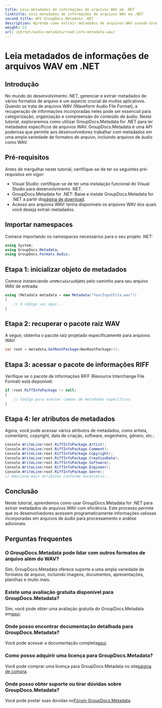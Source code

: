 ```yaml
---
title: Leia metadados de informações de arquivos WAV em .NET
linktitle: Leia metadados de informações de arquivos WAV em .NET
second_title: API GroupDocs.Metadata .NET
description: Aprenda como extrair metadados de arquivos WAV usando GroupDocs.Metadata for .NET. Mergulhe neste tutorial passo a passo para aproveitar metadados para gerenciamento de arquivos de áudio.
weight: 22
url: /pt/net/audio-metadata/read-info-metadata-wav/
---
```


# Leia metadados de informações de arquivos WAV em .NET

## Introdução
No mundo do desenvolvimento .NET, gerenciar e extrair metadados de vários formatos de arquivo é um aspecto crucial de muitos aplicativos. Quando se trata de arquivos WAV (Waveform Audio File Format), a recuperação de informações incorporadas neles pode ser essencial para categorização, organização e compreensão do conteúdo de áudio.
Neste tutorial, exploraremos como utilizar GroupDocs.Metadata for .NET para ler metadados específicos de arquivos WAV. GroupDocs.Metadata é uma API poderosa que permite aos desenvolvedores trabalhar com metadados em uma ampla variedade de formatos de arquivo, incluindo arquivos de áudio como WAV.
## Pré-requisitos
Antes de mergulhar neste tutorial, certifique-se de ter os seguintes pré-requisitos em vigor:
- Visual Studio: certifique-se de ter uma instalação funcional do Visual Studio para desenvolvimento .NET.
-  GroupDocs.Metadata for .NET: Baixe e instale GroupDocs.Metadata for .NET a partir do[página de download](https://releases.groupdocs.com/metadata/net/).
- Acesso aos arquivos WAV: tenha disponíveis os arquivos WAV dos quais você deseja extrair metadados.

## Importar namespaces
Comece importando os namespaces necessários para o seu projeto .NET:
```csharp
using System;
using GroupDocs.Metadata;
using GroupDocs.Formats.Audio;
```
## Etapa 1: inicializar objeto de metadados
 Comece instanciando um`Metadata`objeto pelo caminho para seu arquivo WAV de entrada:
```csharp
using (Metadata metadata = new Metadata("YourInputFile.wav"))
{
    // O código vai aqui...
}
```
## Etapa 2: recuperar o pacote raiz WAV
A seguir, obtenha o pacote raiz projetado especificamente para arquivos WAV:
```csharp
var root = metadata.GetRootPackage<WavRootPackage>();
```
## Etapa 3: acessar o pacote de informações RIFF
Verifique se o pacote de informações RIFF (Resource Interchange File Format) está disponível:
```csharp
if (root.RiffInfoPackage != null)
{
    // Código para acessar campos de metadados específicos
}
```
## Etapa 4: ler atributos de metadados
Agora, você pode acessar vários atributos de metadados, como artista, comentário, copyright, data de criação, software, engenheiro, gênero, etc.:
```csharp
Console.WriteLine(root.RiffInfoPackage.Artist);
Console.WriteLine(root.RiffInfoPackage.Comment);
Console.WriteLine(root.RiffInfoPackage.Copyright);
Console.WriteLine(root.RiffInfoPackage.CreationDate);
Console.WriteLine(root.RiffInfoPackage.Software);
Console.WriteLine(root.RiffInfoPackage.Engineer);
Console.WriteLine(root.RiffInfoPackage.Genre);
// Adicione mais atributos conforme necessário...
```

## Conclusão
Neste tutorial, aprendemos como usar GroupDocs.Metadata for .NET para extrair metadados de arquivos WAV com eficiência. Este processo permite que os desenvolvedores acessem programaticamente informações valiosas incorporadas em arquivos de áudio para processamento e análise adicionais.

## Perguntas frequentes
### O GroupDocs.Metadata pode lidar com outros formatos de arquivo além do WAV?
Sim, GroupDocs.Metadata oferece suporte a uma ampla variedade de formatos de arquivo, incluindo imagens, documentos, apresentações, planilhas e muito mais.
### Existe uma avaliação gratuita disponível para GroupDocs.Metadata?
 Sim, você pode obter uma avaliação gratuita do GroupDocs.Metadata em[aqui](https://releases.groupdocs.com/).
### Onde posso encontrar documentação detalhada para GroupDocs.Metadata?
 Você pode acessar a documentação completa[aqui](https://tutorials.groupdocs.com/metadata/net/).
### Como posso adquirir uma licença para GroupDocs.Metadata?
 Você pode comprar uma licença para GroupDocs.Metadata no site[página de compra](https://purchase.groupdocs.com/buy).
### Onde posso obter suporte ou tirar dúvidas sobre GroupDocs.Metadata?
 Você pode postar suas dúvidas no[Fórum GroupDocs.Metadata](https://forum.groupdocs.com/c/metadata/14).